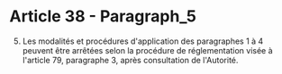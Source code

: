 # Article 38 - Paragraph_5

5. Les modalités et procédures d'application des paragraphes 1 à 4 peuvent être arrêtées selon la procédure de réglementation visée à l'article 79, paragraphe 3, après consultation de l'Autorité.